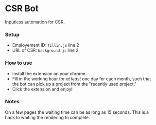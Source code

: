 CSR Bot
===
Inputless automation for CSR.

### Setup

* Employement ID: `fillin.js` line 2
* URL of CSR: `background.js` line 2

### How to use

* Install the extension on your chrome.
* Fill in the working hour for *at least* one day for each month,
such that the bot can pick up a project from the "recently used project."
* Click the extension and enjoy!

### Notes

On a few pages the waiting time can be as long as 15 seconds.
This is a hack to waiting the rendering to complete.
